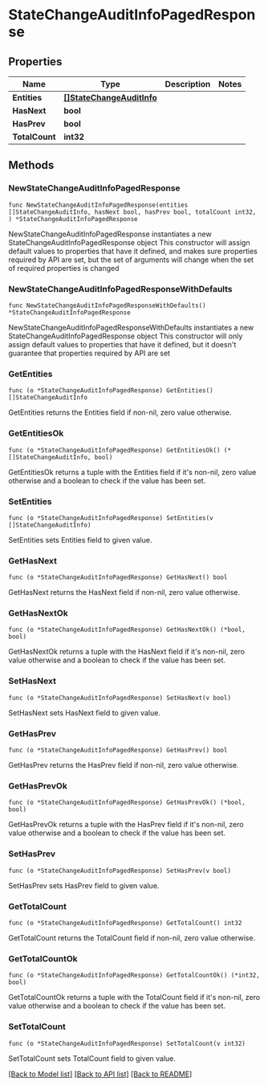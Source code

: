 # StateChangeAuditInfoPagedResponse

## Properties

Name | Type | Description | Notes
------------ | ------------- | ------------- | -------------
**Entities** | [**[]StateChangeAuditInfo**](StateChangeAuditInfo.md) |  | 
**HasNext** | **bool** |  | 
**HasPrev** | **bool** |  | 
**TotalCount** | **int32** |  | 

## Methods

### NewStateChangeAuditInfoPagedResponse

`func NewStateChangeAuditInfoPagedResponse(entities []StateChangeAuditInfo, hasNext bool, hasPrev bool, totalCount int32, ) *StateChangeAuditInfoPagedResponse`

NewStateChangeAuditInfoPagedResponse instantiates a new StateChangeAuditInfoPagedResponse object
This constructor will assign default values to properties that have it defined,
and makes sure properties required by API are set, but the set of arguments
will change when the set of required properties is changed

### NewStateChangeAuditInfoPagedResponseWithDefaults

`func NewStateChangeAuditInfoPagedResponseWithDefaults() *StateChangeAuditInfoPagedResponse`

NewStateChangeAuditInfoPagedResponseWithDefaults instantiates a new StateChangeAuditInfoPagedResponse object
This constructor will only assign default values to properties that have it defined,
but it doesn't guarantee that properties required by API are set

### GetEntities

`func (o *StateChangeAuditInfoPagedResponse) GetEntities() []StateChangeAuditInfo`

GetEntities returns the Entities field if non-nil, zero value otherwise.

### GetEntitiesOk

`func (o *StateChangeAuditInfoPagedResponse) GetEntitiesOk() (*[]StateChangeAuditInfo, bool)`

GetEntitiesOk returns a tuple with the Entities field if it's non-nil, zero value otherwise
and a boolean to check if the value has been set.

### SetEntities

`func (o *StateChangeAuditInfoPagedResponse) SetEntities(v []StateChangeAuditInfo)`

SetEntities sets Entities field to given value.


### GetHasNext

`func (o *StateChangeAuditInfoPagedResponse) GetHasNext() bool`

GetHasNext returns the HasNext field if non-nil, zero value otherwise.

### GetHasNextOk

`func (o *StateChangeAuditInfoPagedResponse) GetHasNextOk() (*bool, bool)`

GetHasNextOk returns a tuple with the HasNext field if it's non-nil, zero value otherwise
and a boolean to check if the value has been set.

### SetHasNext

`func (o *StateChangeAuditInfoPagedResponse) SetHasNext(v bool)`

SetHasNext sets HasNext field to given value.


### GetHasPrev

`func (o *StateChangeAuditInfoPagedResponse) GetHasPrev() bool`

GetHasPrev returns the HasPrev field if non-nil, zero value otherwise.

### GetHasPrevOk

`func (o *StateChangeAuditInfoPagedResponse) GetHasPrevOk() (*bool, bool)`

GetHasPrevOk returns a tuple with the HasPrev field if it's non-nil, zero value otherwise
and a boolean to check if the value has been set.

### SetHasPrev

`func (o *StateChangeAuditInfoPagedResponse) SetHasPrev(v bool)`

SetHasPrev sets HasPrev field to given value.


### GetTotalCount

`func (o *StateChangeAuditInfoPagedResponse) GetTotalCount() int32`

GetTotalCount returns the TotalCount field if non-nil, zero value otherwise.

### GetTotalCountOk

`func (o *StateChangeAuditInfoPagedResponse) GetTotalCountOk() (*int32, bool)`

GetTotalCountOk returns a tuple with the TotalCount field if it's non-nil, zero value otherwise
and a boolean to check if the value has been set.

### SetTotalCount

`func (o *StateChangeAuditInfoPagedResponse) SetTotalCount(v int32)`

SetTotalCount sets TotalCount field to given value.



[[Back to Model list]](../README.md#documentation-for-models) [[Back to API list]](../README.md#documentation-for-api-endpoints) [[Back to README]](../README.md)


